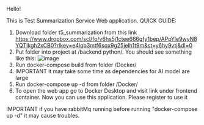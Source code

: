 Hello!

This is Test Summarization Service Web application.
QUICK GUIDE:
1) Download folder t5_summarization from this link https://www.dropbox.com/scl/fo/v6hs5j1ctee666gfy1bep/APpYle9wyN8YQTIkgh2xCB0?rlkey=e4lqb3mtf6sqx9g25jelh1t9m&st=y6hy9vtj&dl=0
2) Put folder into project at /backend python/. You should see something like this:
![image](https://github.com/user-attachments/assets/ada794cb-79be-400c-b4b9-5df3f1fdeb21)
3) Run docker-compose build from folder /Docker/
4) IMPORTANT it may take some time as dependencies for AI model are large
5) Run docker-compose up -d from folder /Docker/
6) To open the web app go to Docker Desktop and visit link under frontend container.
Now you can use this application.
Please register to use it

IMPORTANT if you have rabbitMq running before running "docker-compose up -d" it may cause troubles.
